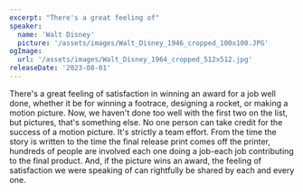 ```yaml
---
excerpt: "There's a great feeling of"
speaker:
  name: 'Walt Disney'
  picture: '/assets/images/Walt_Disney_1946_cropped_100x100.JPG'
ogImage:
  url: '/assets/images/Walt_Disney_1964_cropped_512x512.jpg'
releaseDate: '2023-08-01'
---
```


There's a great feeling of satisfaction in winning an award for a job well done, whether it be for winning a footrace, designing a rocket, or making a motion picture. Now, we haven't done too well with the first two on the list, but pictures, that's something else. No one person can take credit for the success of a motion picture. It's strictly a team effort. From the time the story is written to the time the final release print comes off the printer, hundreds of people are involved each one doing a job-each job contributing to the final product. And, if the picture wins an award, the feeling of satisfaction we were speaking of can rightfully be shared by each and every one.

